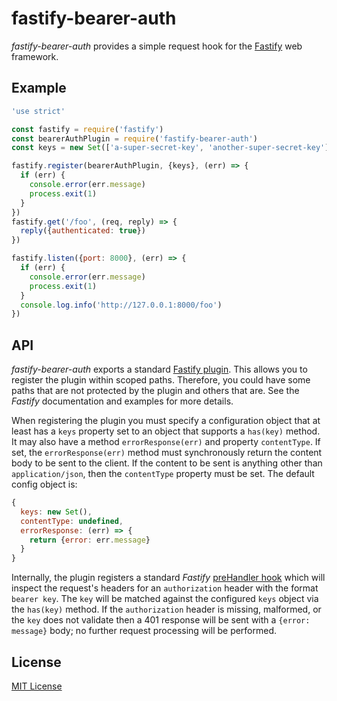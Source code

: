 # fastify-bearer-auth

*fastify-bearer-auth* provides a simple request hook for the [Fastify][fastify]
web framework.

[fastify]: https://github.com/fastify/fastify

## Example

```js
'use strict'

const fastify = require('fastify')
const bearerAuthPlugin = require('fastify-bearer-auth')
const keys = new Set(['a-super-secret-key', 'another-super-secret-key'])

fastify.register(bearerAuthPlugin, {keys}, (err) => {
  if (err) {
    console.error(err.message)
    process.exit(1)
  }
})
fastify.get('/foo', (req, reply) => {
  reply({authenticated: true})
})

fastify.listen({port: 8000}, (err) => {
  if (err) {
    console.error(err.message)
    process.exit(1)
  }
  console.log.info('http://127.0.0.1:8000/foo')
})
```

## API

*fastify-bearer-auth* exports a standard [Fastify plugin][fplugin]. This allows
you to register the plugin within scoped paths. Therefore, you could have some
paths that are not protected by the plugin and others that are. See the *Fastify*
documentation and examples for more details.

When registering the plugin you must specify a configuration object that at
least has a `keys` property set to an object that supports a `has(key)` method.
It may also have a method `errorResponse(err)` and property `contentType`. If set,
the `errorResponse(err)` method must synchronously return the content body to be
sent to the client. If the content to be sent is anything other than
`application/json`, then the `contentType` property must be set. The default
config object is:

  ```js
  {
    keys: new Set(),
    contentType: undefined,
    errorResponse: (err) => {
      return {error: err.message}
    }
  }
  ```

Internally, the plugin registers a standard *Fastify* [preHandler hook][prehook]
which will inspect the request's headers for an `authorization` header with the
format `bearer key`. The `key` will be matched against the configured `keys`
object via the `has(key)` method. If the `authorization` header is missing,
malformed, or the `key` does not validate then a 401 response will be sent with
a `{error: message}` body; no further request processing will be performed.

[fplugin]: https://github.com/fastify/fastify/blob/master/docs/Plugins.md
[prehook]: https://github.com/fastify/fastify/blob/master/docs/Hooks.md

## License

[MIT License](http://jsumners.mit-license.org/)
